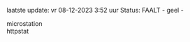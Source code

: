laatste update: 
vr 08-12-2023  3:52   uur 
Status: FAALT - geel - 
<div class="service Y">microstation</div><div class="service G">httpstat</div>